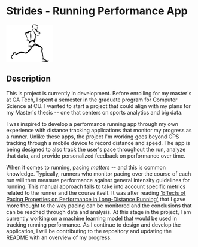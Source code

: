 # Strides - Running Performance App
<img src="https://github.com/DaniSestan/Strides/raw/master/strides.png" alt="Strides" title="Strides" width="25%" height="25%" />

## Description
This is project is currently in development. Before enrolling for my master's at GA Tech, I spent a semester in the graduate program for Computer Science at CU. I wanted to start a project that could align with my plans for my Master's thesis -- one that centers on sports analytics and big data.

I was inspired to develop a performance running app through my own experience with distance tracking applications that monitor my progress as a runner. Unlike these apps, the project I'm working goes beyond GPS tracking through a mobile device to record distance and speed. The app is being designed to also track the user's pace throughout the run, analyze that data, and provide personalized feedback on performance over time. 

When it comes to running, pacing _matters_ -- and this is common knowledge. Typically, runners who monitor pacing over the course of each run will then measure performance against general intensity guidelines for running. This manual approach fails to take into account specific metrics related to the runner and the course itself. It was after reading ['Effects of Pacing Properties on Performance in Long-Distance Running'](https://www.liebertpub.com/doi/abs/10.1089/big.2018.0070?journalCode=big) that I gave more thought to the way pacing can be monitored and the conclusions that can be reached through data and analysis. At this stage in the project, I am currently working on a machine learning model that would be used in tracking running performance. As I continue to design and develop the application, I will be contributing to the repository and updating the README with an overview of my progress.
